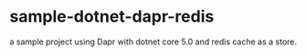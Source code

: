 # sample-dotnet-dapr-redis
a sample project using Dapr with dotnet core 5.0 and redis cache as a store.
